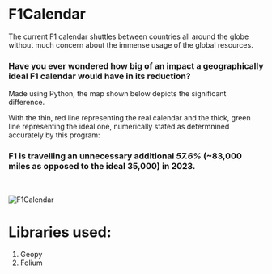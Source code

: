 # F1Calendar

The current F1 calendar shuttles between countries all around the globe without much concern about the immense usage of the global resources. 
### Have you ever wondered how big of an impact a geographically ideal F1 calendar would have in its reduction? 
Made using Python, the map shown below depicts the significant difference. 

With the thin, red line representing the real calendar and the thick, green line representing the ideal one, numerically stated as determnined accurately by this program:
### F1 is travelling an unnecessary additional *__57.6%__* (~83,000 miles as opposed to the ideal 35,000) in 2023.

<br>

![F1Calendar](https://github.com/Aditya130805/F1Calendar/assets/61308726/32f62be1-447c-4cff-81db-cc4b19551fde)

# Libraries used:
1. Geopy
2. Folium

